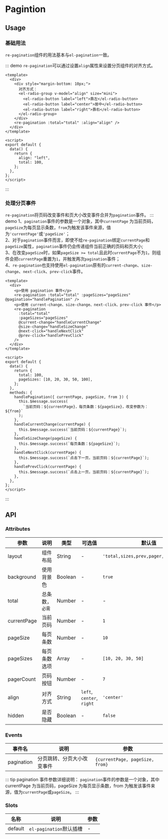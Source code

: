 # Pagintion

## Usage

### 基础用法

`re-pagination`组件的用法基本与`el-pagination`一致。

::: demo `re-pagination`可以通过设置`align`属性来设置分页组件的对齐方式。

```vue
<template>
  <div>
    <div style="margin-bottom: 10px;">
      对齐方式：
      <el-radio-group v-model="align" size="mini">
        <el-radio-button label="left">靠左</el-radio-button>
        <el-radio-button label="center">居中</el-radio-button>
        <el-radio-button label="right">靠右</el-radio-button>
      </el-radio-group>
    </div>
    <re-pagination :total="total" :align="align" />
  </div>
</template>

<script>
export default {
  data() {
    return {
      align: "left",
      total: 100,
    };
  },
};
</script>
```

:::

### 处理分页事件

`re-pagination`将页码改变事件和页大小改变事件合并为`pagination`事件。
::: demo 1、`pagination`事件的参数是一个对象，其中`currentPage` 为当前页码，`pageSize`为每页显示条数，`from`为触发该事件来源，值为`'currentPage'`或`'pageSize'`；</br>2、对于`pagination`事件而言，即使不给`re-pagination`绑定`currentPage`和`pageSize`属性，`pagination`事件仍会传递组件当前正确的页码和页大小;</br>3、在改变`pageSize`时，如果`pageSize >= total`且此时`currentPage`不为`1`，则组件会把`currentPage`重置为`1`，并触发两次`pagination`事件；</br>4、`re-pagination`也支持使用`el-pagination`原有的`current-change`、`size-change`、`next-click`、`prev-click`事件。

```vue
<template>
  <div>
    <p>使用 pagination 事件</p>
    <re-pagination :total="total" :pageSizes="pageSizes" @pagination="handlePagination" />
    <p>使用 current-change、size-change、next-click、prev-click 事件</p>
    <re-pagination
      :total="total"
      :pageSizes="pageSizes"
      @current-change="handleCurrentChange"
      @size-change="handleSizeChange"
      @next-click="handleNextClick"
      @prev-click="handlePrevClick"
    />
  </div>
</template>

<script>
export default {
  data() {
    return {
      total: 100,
      pageSizes: [10, 20, 30, 50, 100],
    };
  },
  methods: {
    handlePagination({ currentPage, pageSize, from }) {
      this.$message.success(
        `当前页码：${currentPage}，每页条数：${pageSize}，改变参数为：${from}`
      );
    },
    handleCurrentChange(currentPage) {
      this.$message.success(`当前页码：${currentPage}`);
    },
    handleSizeChange(pageSize) {
      this.$message.success(`每页条数：${pageSize}`);
    },
    handleNextClick(currentPage) {
      this.$message.success(`点击下一页，当前页码：${currentPage}`);
    },
    handlePrevClick(currentPage) {
      this.$message.success(`点击上一页，当前页码：${currentPage}`);
    },
  },
};
</script>
```

:::

## API

### Attributes

| 参数        | 说明           | 类型    | 可选值                    | 默认值                                 |
| ----------- | -------------- | ------- | ------------------------- | -------------------------------------- |
| layout      | 组件布局       | String  | -                         | `'total,sizes,prev,pager,next,jumper'` |
| background  | 使用背景色     | Boolean | -                         | `true`                                 |
| total       | 总条数，`必需` | Number  | -                         | -                                      |
| currentPage | 当前页码       | Number  | -                         | `1`                                    |
| pageSize    | 每页条数       | Number  | -                         | `10`                                   |
| pageSizes   | 每页条数选项   | Array   | -                         | `[10, 20, 30, 50]`                     |
| pagerCount  | 页码按钮       | Number  | -                         | `7`                                    |
| align       | 对齐方式       | String  | `left`, `center`, `right` | `'center'`                             |
| hidden      | 是否隐藏       | Boolean | -                         | `false`                                |

### Events

| 事件名     | 说明                       | 参数                            |
| ---------- | -------------------------- | ------------------------------- |
| pagination | 分页跳转、分页大小改变事件 | `{currentPage, pageSize, from}` |

::: tip pagination 事件参数详细说明：
`pagination`事件的参数是一个对象，其中 currentPage 为当前页码，pageSize 为每页显示条数，from 为触发该事件来源，值为`currentPage`或`pageSize`。
:::

### Slots

| 名称    | 说明                    | 参数 |
| ------- | ----------------------- | ---- |
| default | `el-pagination`默认插槽 | -    |
